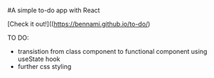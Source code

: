 #A simple to-do app with React

[Check it out!]((https://bennami.github.io/to-do/)

TO  DO:
  - transistion from class component to functional component using useState hook
  - further css styling
